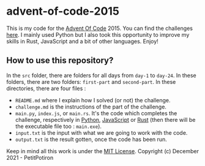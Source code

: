 # advent-of-code-2015
This is my code for the [Advent Of Code](https://adventofcode.com) 2015. You can find the challenges [here](https://adventofcode.com/2015). I mainly used Python but I also took this opportunity to improve my skills in Rust, JavaScript and a bit of other languages. Enjoy!

## How to use this repository?
In the `src` folder, there are folders for all days from `day-1` to `day-24`. In these folders, there are two folders: `first-part` and `second-part`. In these directories, there are four files : 
- `README.md` where I explain how I solved (or not) the challenge.
- `challenge.md` is the instructions of the part of the challenge.
- `main.py`, `index.js`, or `main.rs`. It's the code which completes the challenge, respectively in [Python](https://www.python.org), [JavaScript](https://en.wikipedia.org/wiki/JavaScript) or [Rust](https://www.rust-lang.org) (then there will be the executable file too : `main.exe`).
- `input.txt` is the input with what we are going to work with the code.
- `output.txt` is the result gotten, once the code has been run.

Keep in mind all this work is under the [MIT License](https://github.com/PetitPotiron/advent-of-code-2015/blob/main/LICENSE). Copyright (c) December 2021 - PetitPotiron
